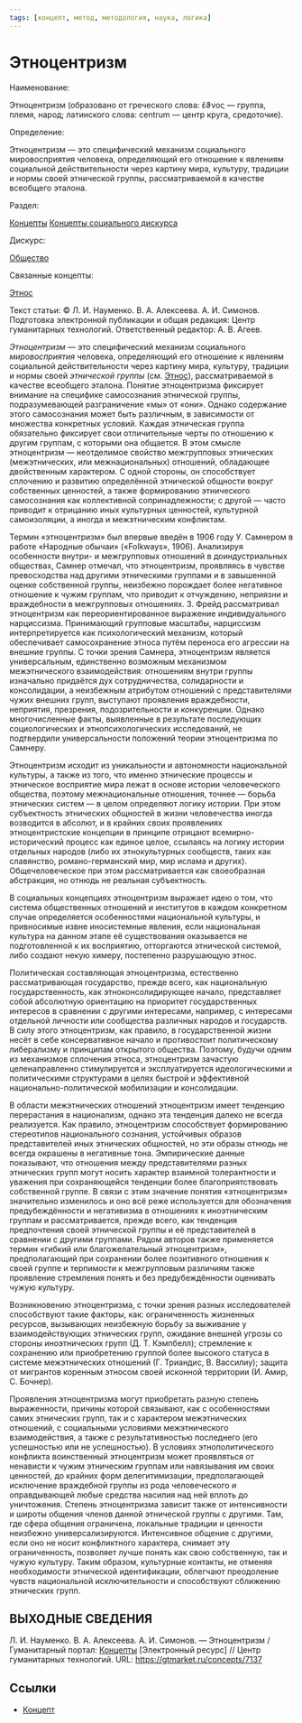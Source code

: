```yaml
---
tags: [концепт, метод, методология, наука, логика]
---
```

# Этноцентризм

Наименование:

Этноцентризм (образовано от греческого слова: ἔϑνος — группа, племя, народ; латинского слова: centrum — центр круга, средоточие).

Определение:

Этноцентризм — это специфический механизм социального мировосприятия человека, определяющий его отношение к явлениям социальной действительности через картину мира, культуру, традиции и нормы своей этнической группы, рассматриваемой в качестве всеобщего эталона.

Раздел:

[Концепты](https://gtmarket.ru/concepts/)  [Концепты социального дискурса](https://gtmarket.ru/concepts/social-concepts)

Дискурс:

[Общество](https://gtmarket.ru/concepts/6866)

Связанные концепты:

[Этнос](https://gtmarket.ru/concepts/7136)

Текст статьи: © Л. И. Науменко. В. А. Алексеева. А. И. Симонов. Подготовка электронной публикации и общая редакция: Центр гуманитарных технологий. Ответственный редактор: А. В. Агеев.

_Этноцентризм_ — это специфический механизм социального _мировосприятия_ человека, определяющий его отношение к явлениям социальной действительности через картину мира, культуру, традиции и нормы своей _этнической группы_ (см. [Этнос](https://gtmarket.ru/concepts/7136)), рассматриваемой в качестве всеобщего эталона. Понятие этноцентризма фиксирует внимание на специфике самосознания этнической группы, подразумевающей разграничение «мы» от «они». Однако содержание этого самосознания может быть различным, в зависимости от множества конкретных условий. Каждая этническая группа обязательно фиксирует свои отличительные черты по отношению к другим группам, с которыми она общается. В этом смысле этноцентризм — неотделимое свойство межгрупповых этнических (межэтнических, или межнациональных) отношений, обладающее двойственным характером. С одной стороны, он способствует сплочению и развитию определённой этнической общности вокруг собственных ценностей, а также формированию этнического самосознания как коллективной сопринадлежности; с другой — часто приводит к отрицанию иных культурных ценностей, культурной самоизоляции, а иногда и межэтническим конфликтам.

Термин «этноцентризм» был впервые введён в 1906 году У. Самнером в работе «Народные обычаи» («Folkways», 1906). Анализируя особенности внутри- и межгрупповых отношений в доиндустриальных обществах, Самнер отмечал, что этноцентризм, проявляясь в чувстве превосходства над другими этническими группами и в завышенной оценке собственной группы, неизбежно порождает более негативное отношение к чужим группам, что приводит к отчуждению, неприязни и враждебности в межгрупповых отношениях. З. Фрейд рассматривал этноцентризм как переориентированное выражение индивидуального нарциссизма. Принимающий групповые масштабы, нарциссизм интерпретируется как психологический механизм, который обеспечивает самосохранение этноса путём переноса его агрессии на внешние группы. С точки зрения Самнера, этноцентризм является универсальным, единственно возможным механизмом межэтнического взаимодействия: отношениям внутри группы изначально придаётся дух сотрудничества, солидарности и консолидации, а неизбежным атрибутом отношений с представителями чужих внешних групп, выступают проявления враждебности, неприятия, презрения, подозрительности и конкуренции. Однако многочисленные факты, выявленные в результате последующих социологических и этнопсихологических исследований, не подтвердили универсальности положений теории этноцентризма по Самнеру.

Этноцентризм исходит из уникальности и автономности национальной культуры, а также из того, что именно этнические процессы и этническое восприятие мира лежат в основе истории человеческого общества, поэтому межнациональные отношения, точнее — борьба этнических систем — в целом определяют логику истории. При этом субъектность этнических общностей в жизни человечества иногда возводится в абсолют, и в крайних своих проявлениях этноцентристские концепции в принципе отрицают всемирно-исторический процесс как единое целое, ссылаясь на логику истории отдельных народов (либо их этнокультурных сообществ, таких как славянство, романо-германский мир, мир ислама и других). Общечеловеческое при этом рассматривается как своеобразная абстракция, но отнюдь не реальная субъектность.

В социальных концепциях этноцентризм выражает идею о том, что система общественных отношений и институтов в каждом конкретном случае определяется особенностями национальной культуры, и привносимые извне иносистемные явления, если национальная культура на данном этапе её существования оказывается не подготовленной к их восприятию, отторгаются этнической системой, либо создают некую химеру, постепенно разрушающую этнос.

Политическая составляющая этноцентризма, естественно рассматривающая государство, прежде всего, как национальную государственность, как этноконсолидирующее начало, представляет собой абсолютную ориентацию на приоритет государственных интересов в сравнении с другими интересами, например, с интересами отдельной личности или сообщества различных народов и государств. В силу этого этноцентризм, как правило, в государственной жизни несёт в себе консервативное начало и противостоит политическому либерализму и принципам открытого общества. Поэтому, будучи одним из механизмов сплочения этноса, этноцентризм зачастую целенаправленно стимулируется и эксплуатируется идеологическими и политическими структурами в целях быстрой и эффективной национально-политической мобилизации и консолидации.

В области межэтнических отношений этноцентризм имеет тенденцию перерастания в национализм, однако эта тенденция далеко не всегда реализуется. Как правило, этноцентризм способствует формированию стереотипов национального сознания, устойчивых образов представителей иных этнических общностей, но эти образы отнюдь не всегда окрашены в негативные тона. Эмпирические данные показывают, что отношения между представителями разных этнических групп могут носить характер взаимной толерантности и уважения при сохраняющейся тенденции более благоприятствовать собственной группе. В связи с этим значение понятия «этноцентризм» значительно изменилось и оно всё реже используется для обозначения предубеждённости и негативизма в отношениях к иноэтническим группам и рассматривается, прежде всего, как тенденция предпочтения своей этнической группы и её представителей в сравнении с другими группами. Рядом авторов также применяется термин «гибкий или благожелательный этноцентризм», предполагающий при сохранении более позитивного отношения к своей группе и терпимости к межгрупповым различиям также проявление стремления понять и без предубеждённости оценивать чужую культуру.

Возникновению этноцентризма, с точки зрения разных исследователей способствуют такие факторы, как: ограниченность жизненных ресурсов, вызывающих неизбежную борьбу за выживание у взаимодействующих этнических групп, ожидание внешней угрозы со стороны иноэтнических групп (Д. Т. Кэмпбелл); стремление к сохранению или приобретению группой более высокого статуса в системе межэтнических отношений (Г. Триандис, В. Вассилиу); защита от мигрантов коренным этносом своей исконной территории (И. Амир, С. Бочнер).

Проявления этноцентризма могут приобретать разную степень выраженности, причины которой связывают, как с особенностями самих этнических групп, так и с характером межэтнических отношений, с социальными условиями межэтнического взаимодействия, а также с результативностью последнего (его успешностью или не успешностью). В условиях этнополитического конфликта воинственный этноцентризм может проявляться от ненависти к чужим этническим группам или навязывания им своих ценностей, до крайних форм делегитимизации, предполагающей исключение враждебной группы из рода человеческого и оправдывающей любые средства насилия над ней вплоть до уничтожения. Степень этноцентризма зависит также от интенсивности и широты общения членов данной этнической группы с другими. Там, где сфера общения ограничена, локальные традиции и ценности неизбежно универсализируются. Интенсивное общение с другими, если оно не носит конфликтного характера, снимает эту ограниченность, позволяет лучше понять как свою собственную, так и чужую культуру. Таким образом, культурные контакты, не отменяя необходимости этнической идентификации, облегчают преодоление чувств национальной исключительности и способствуют сближению этнических групп.

## ВЫХОДНЫЕ СВЕДЕНИЯ

Л. И. Науменко. В. А. Алексеева. А. И. Симонов. — Этноцентризм / Гуманитарный портал: [Концепты](https://gtmarket.ru/concepts/) [Электронный ресурс] // Центр гуманитарных технологий. URL: <https://gtmarket.ru/concepts/7137>

## Ссылки

* [Концепт](Концепт.md)
